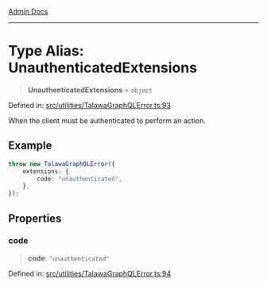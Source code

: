 [Admin Docs](/)

***

# Type Alias: UnauthenticatedExtensions

> **UnauthenticatedExtensions** = `object`

Defined in: [src/utilities/TalawaGraphQLError.ts:93](https://github.com/Sourya07/talawa-api/blob/61a1911602b2f0aac7635e08ae2918f4f768e8ff/src/utilities/TalawaGraphQLError.ts#L93)

When the client must be authenticated to perform an action.

## Example

```ts
throw new TalawaGraphQLError({
	extensions: {
		code: "unauthenticated",
	},
});
```

## Properties

### code

> **code**: `"unauthenticated"`

Defined in: [src/utilities/TalawaGraphQLError.ts:94](https://github.com/Sourya07/talawa-api/blob/61a1911602b2f0aac7635e08ae2918f4f768e8ff/src/utilities/TalawaGraphQLError.ts#L94)
